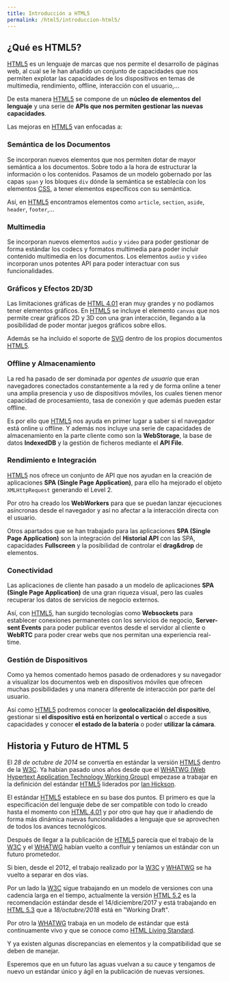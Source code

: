 ```yaml
---
title: Introducción a HTML5
permalink: /html5/introduccion-html5/
---
```


## ¿Qué es HTML5?
[HTML5][HTML5] es un lenguaje de marcas que nos permite el desarrollo de páginas web, al cual se le han añadido un conjunto de capacidades que nos permiten explotar las capacidades de los dispositivos en temas de multimedia, rendimiento, offline, interacción con el usuario,...

De esta manera [HTML5][HTML5] se compone de un **núcleo de elementos del lenguaje** y una serie de **APIs que nos permiten gestionar las nuevas capacidades**.

Las mejoras en [HTML5][HTML5] van enfocadas a:

### Semántica de los Documentos
Se incorporan nuevos elementos que nos permiten dotar de mayor semántica a los documentos. Sobre todo a la hora de estructurar la información o los contenidos. Pasamos de un modelo gobernado por las capas `span` y los bloques `div` dónde la semántica se establecía con los elementos [CSS][CSS], a tener elementos específicos con su semántica.

Así, en [HTML5][HTML5] encontramos elementos como `article`, `section`, `aside`, `header`, `footer`,...

### Multimedia
Se incorporan nuevos elementos `audio` y `video` para poder gestionar de forma estándar los codecs y formatos multimedia para poder incluir contenido multimedia en los documentos. Los elementos `audio` y `video` incorporan unos potentes API para poder interactuar con sus funcionalidades.

### Gráficos y Efectos 2D/3D
Las limitaciones gráficas de [HTML 4.01][HTML] eran muy grandes y no podíamos tener elementos gráficos. En [HTML5][HTML5] se incluye el elemento `canvas` que nos permite crear gráficos 2D y 3D con una gran interacción, llegando a la posibilidad de poder montar juegos gráficos sobre ellos.

Además se ha incluido el soporte de [SVG][SVG] dentro de los propios documentos [HTML5][HTML5].

### Offline y Almacenamiento
La red ha pasado de ser dominada por *agentes de usuario* que eran navegadores conectados constantemente a la red y de forma online a tener una amplia presencia y uso de dispositivos móviles, los cuales tienen menor capacidad de procesamiento, tasa de conexión y que además pueden estar offline.

Es por ello que [HTML5][HTML5] nos ayuda en primer lugar a saber si el navegador está online u offline. Y además nos incluye una serie de capacidades de almacenamiento en la parte cliente como son la **WebStorage**, la base de datos **IndexedDB** y la gestión de ficheros mediante el **API File**.

### Rendimiento e Integración
[HTML5][HTML5] nos ofrece un conjunto de API que nos ayudan en la creación de aplicaciones **SPA (Single Page Application)**, para ello ha mejorado el objeto `XMLHttpRequest` generando el Level 2.

Por otro ha creado los **WebWorkers** para que se puedan lanzar ejecuciones asíncronas desde el navegador y así no afectar a la interacción directa con el usuario.

Otros apartados que se han trabajado para las aplicaciones **SPA (Single Page Application)** son la integración del **Historial API** con las SPA, capacidades **Fullscreen** y la posibilidad de controlar el **drag&drop** de elementos.

### Conectividad
Las aplicaciones de cliente han pasado a un modelo de aplicaciones **SPA (Single Page Application)** de una gran riqueza visual, pero las cuales recuperar los datos de servicios de negocio externos.

Así, con [HTML5][HTML5], han surgido tecnologías como **Websockets** para establecer conexiones permanentes con los servicios de negocio, **Server-sent Events** para poder publicar eventos desde el servidor al cliente o **WebRTC** para poder crear webs que nos permitan una experiencia real-time.

### Gestión de Dispositivos
Como ya hemos comentado hemos pasado de ordenadores y su navegador a visualizar los documentos web en dispositivos móviles que ofrecen muchas posibilidades y una manera diferente de interacción por parte del usuario.

Así como [HTML5][HTML5] podremos conocer la **geolocalización del dispositivo**, gestionar si **el dispositivo está en horizontal o vertical** o accede a sus capacidades y conocer **el estado de la batería** o poder **utilizar la cámara**.

## Historia y Futuro de HTML 5
El *28 de octubre de 2014* se convertía en estándar la versión [HTML5][HTML5] dentro de la [W3C][W3C]. Ya habían pasado unos años desde que el [WHATWG (Web Hypertext Application Technology Working Group)][WHATWG] empezase a trabajar en la definición del estándar [HTML5][HTML5] liderados por [Ian Hickson][IanHickson].

El estándar [HTML5][HTML5] establece en su base dos puntos. El primero es que la especificación del lenguaje debe de ser compatible con todo lo creado hasta el momento con [HTML 4.01][HTML] y por otro que hay que ir añadiendo de forma más dinámica nuevas funcionalidades a lenguaje que se aprovechen de todos los avances tecnológicos.

Después de llegar a la publicación de [HTML5][HTML5] parecía que el trabajo de la [W3C][W3C] y el [WHATWG][WHATWG] habían vuelto a confluir y teníamos un estándar con un futuro prometedor.

Si bien, desde el 2012, el trabajo realizado por la [W3C][W3C] y [WHATWG][WHATWG] se ha vuelto a separar en dos vías.

Por un lado la [W3C][W3C] sigue trabajando en un modelo de versiones con una cadencia larga en el tiempo, actualmente la versión [HTML 5.2][HTML5.2] es la recomendación estándar desde el 14/diciembre/2017 y está trabajando en [HTML 5.3][HTML5.3] que a *18/octubre/2018* está en "Working Draft".

Por otro la [WHATWG][WHATWG] trabaja en un modelo de estándar que está continuamente vivo y que se conoce como [HTML Living Standard][HTMLLiving].

Y ya existen algunas discrepancias en elementos y la compatibilidad que se deben de manejar.

Esperemos que en un futuro las aguas vuelvan a su cauce y tengamos de nuevo un estándar único y ágil en la publicación de nuevas versiones.

[HTML5]: {{site.baseurl}}/html5/
[HTML]: {{site.baseurl}}/html/
[CSS]: {{site.baseurl}}/css/
[SVG]: {{site.baseurl}}/svg/
[WHATWG]: https://whatwg.org/
[HTMLLiving]: https://html.spec.whatwg.org/multipage/
[IanHickson]: https://github.com/Hixie
[W3C]: http://w3.org
[HTML5.3]: https://www.w3.org/TR/html53/
[HTML5.2]: https://www.w3.org/TR/html5/
